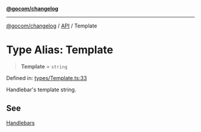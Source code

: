[**@gocom/changelog**](../README.md)

***

[@gocom/changelog](../README.md) / [API](../Public/API.md) / Template

# Type Alias: Template

> **Template** = `string`

Defined in: [types/Template.ts:33](https://github.com/gocom/changelog/blob/4f9140d71f1dccdcb9738f55129400a16f19362e/src/types/Template.ts#L33)

Handlebar's template string.

## See

[Handlebars](https://handlebarsjs.com/)
